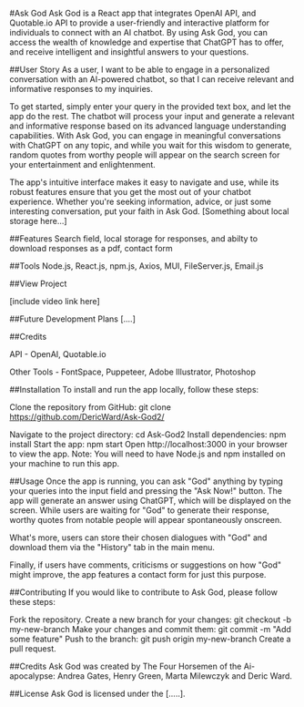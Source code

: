 #Ask God
Ask God is a React app that integrates OpenAI API, and Quotable.io API to provide a user-friendly and interactive platform for individuals to connect with an AI chatbot. By using Ask God, you can access the wealth of knowledge and expertise that ChatGPT has to offer, and receive intelligent and insightful answers to your questions.

##User Story
As a user, I want to be able to engage in a personalized conversation with an AI-powered chatbot, so that I can receive relevant and informative responses to my inquiries.

To get started, simply enter your query in the provided text box, and let the app do the rest. The chatbot will process your input and generate a relevant and informative response based on its advanced language understanding capabilities. With Ask God, you can engage in meaningful conversations with ChatGPT on any topic, and while you wait for this wisdom to generate, random quotes from worthy people will appear on the search screen for your entertainment and enlightenment.

The app's intuitive interface makes it easy to navigate and use, while its robust features ensure that you get the most out of your chatbot experience. Whether you're seeking information, advice, or just some interesting conversation, put your faith in Ask God. [Something about local storage here...]

##Features
Search field, local storage for responses, and abilty to download responses as a pdf, contact form

##Tools
Node.js, React.js, npm.js, Axios,  MUI, FileServer.js, Email.js

##View Project

[include video link here]

##Future Development Plans
[....]

##Credits

API - OpenAI, Quotable.io

Other Tools - FontSpace, Puppeteer, Adobe Illustrator, Photoshop

##Installation
To install and run the app locally, follow these steps:

Clone the repository from GitHub: git clone https://github.com/DericWard/Ask-God2/

Navigate to the project directory: cd Ask-God2
Install dependencies: npm install
Start the app: npm start
Open http://localhost:3000 in your browser to view the app.
Note: You will need to have Node.js and npm installed on your machine to run this app.

##Usage
Once the app is running, you can ask "God" anything by typing your queries into the input field and pressing the "Ask Now!" button. The app will generate an answer using ChatGPT, which will be displayed on the screen. While users are waiting for "God" to generate their response, worthy quotes from notable people will appear spontaneously onscreen.

What's more, users can store their chosen dialogues with "God" and download them via the "History" tab in the main menu.

Finally, if users have comments, criticisms or suggestions on how "God" might improve, the app features a contact form for just this purpose.

##Contributing
If you would like to contribute to Ask God, please follow these steps:

Fork the repository.
Create a new branch for your changes: git checkout -b my-new-branch
Make your changes and commit them: git commit -m "Add some feature"
Push to the branch: git push origin my-new-branch
Create a pull request.

##Credits
Ask God was created by The Four Horsemen of the Ai-apocalypse: Andrea Gates, Henry Green, Marta Milewczyk and Deric Ward.

##License
Ask God is licensed under the [.....].
